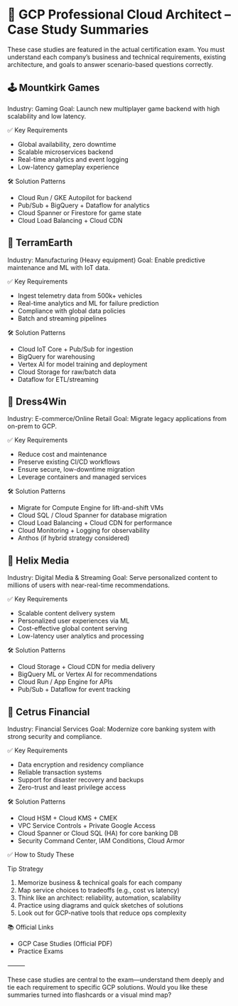 # 📘 GCP Professional Cloud Architect – Case Study Summaries

These case studies are featured in the actual certification exam. You must understand each company’s business and technical requirements, existing architecture, and goals to answer scenario-based questions correctly.

## 🕹️ Mountkirk Games

Industry: Gaming
Goal: Launch new multiplayer game backend with high scalability and low latency.

✅ Key Requirements
 - Global availability, zero downtime
 - Scalable microservices backend
 - Real-time analytics and event logging
 - Low-latency gameplay experience

🛠️ Solution Patterns
 - Cloud Run / GKE Autopilot for backend
 - Pub/Sub + BigQuery + Dataflow for analytics
 - Cloud Spanner or Firestore for game state
 - Cloud Load Balancing + Cloud CDN

## 🚜 TerramEarth

Industry: Manufacturing (Heavy equipment)
Goal: Enable predictive maintenance and ML with IoT data.

✅ Key Requirements
 - Ingest telemetry data from 500k+ vehicles
 - Real-time analytics and ML for failure prediction
 - Compliance with global data policies
 - Batch and streaming pipelines

🛠️ Solution Patterns
 - Cloud IoT Core + Pub/Sub for ingestion
 - BigQuery for warehousing
 - Vertex AI for model training and deployment
 - Cloud Storage for raw/batch data
 - Dataflow for ETL/streaming

## 👗 Dress4Win

Industry: E-commerce/Online Retail
Goal: Migrate legacy applications from on-prem to GCP.

✅ Key Requirements
 - Reduce cost and maintenance
 - Preserve existing CI/CD workflows
 - Ensure secure, low-downtime migration
 - Leverage containers and managed services

🛠️ Solution Patterns
 - Migrate for Compute Engine for lift-and-shift VMs
 - Cloud SQL / Cloud Spanner for database migration
 - Cloud Load Balancing + Cloud CDN for performance
 - Cloud Monitoring + Logging for observability
 - Anthos (if hybrid strategy considered)

## 📱 Helix Media

Industry: Digital Media & Streaming
Goal: Serve personalized content to millions of users with near-real-time recommendations.

✅ Key Requirements
 - Scalable content delivery system
 - Personalized user experiences via ML
 - Cost-effective global content serving
 - Low-latency user analytics and processing

🛠️ Solution Patterns
 - Cloud Storage + Cloud CDN for media delivery
 - BigQuery ML or Vertex AI for recommendations
 - Cloud Run / App Engine for APIs
 - Pub/Sub + Dataflow for event tracking

## 🏦 Cetrus Financial

Industry: Financial Services
Goal: Modernize core banking system with strong security and compliance.

✅ Key Requirements
 - Data encryption and residency compliance
 - Reliable transaction systems
 - Support for disaster recovery and backups
 - Zero-trust and least privilege access

🛠️ Solution Patterns
 - Cloud HSM + Cloud KMS + CMEK
 - VPC Service Controls + Private Google Access
 - Cloud Spanner or Cloud SQL (HA) for core banking DB
 - Security Command Center, IAM Conditions, Cloud Armor

✅ How to Study These

Tip	Strategy
1.	Memorize business & technical goals for each company
2.	Map service choices to tradeoffs (e.g., cost vs latency)
3.	Think like an architect: reliability, automation, scalability
4.	Practice using diagrams and quick sketches of solutions
5.	Look out for GCP-native tools that reduce ops complexity

📚 Official Links
 - GCP Case Studies (Official PDF)
 - Practice Exams

⸻

These case studies are central to the exam—understand them deeply and tie each requirement to specific GCP solutions.
Would you like these summaries turned into flashcards or a visual mind map?